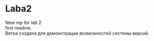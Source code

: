 # Laba2
New rep for lab 2 \
first readme.\
Ветка создана для демонстрации возможностей системы версий.
